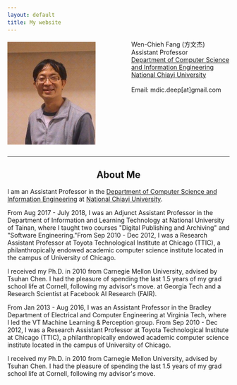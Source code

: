 ```yaml
---
layout: default
title: My website
---
```


<section style="height: 250px;"> 
<img src="photo.png" align="left" width="200" style="margin-top:5px; margin-right:81px" alt="me"/>
Wen-Chieh Fang (方文杰)<br/>
Assistant Professor<br/>
<a href="http://www.ncyu.edu.tw/csie/">Department of Computer Science and Information Engineering</a><br/>
<a href="http://www.ncyu.edu.tw/NewSite/">National Chiayi University</a><br/>
<br>
Email: mdic.deep[at]gmail.com
<br/>
</section>
<hr/>

<section>
<h2 style="text-align: center">About Me</h2>
I am an Assistant Professor in the <a href="http://www.ncyu.edu.tw/csie/">Department of Computer Science and Information Engineering</a> at <a href="http://www.ncyu.edu.tw/NewSite/">National Chiayi University</a>.

From Aug 2017 - July 2018, I was an Adjunct Assistant Professor in the Department of Information and Learning Technology at National University of Tainan, where I taught two courses "Digital Publishing and Archiving" and "Software Engineering."From Sep 2010 - Dec 2012, I was a Research Assistant Professor at Toyota Technological Institute at Chicago (TTIC), a philanthropically endowed academic computer science institute located in the campus of University of Chicago.

I received my Ph.D. in 2010 from Carnegie Mellon University, advised by Tsuhan Chen. I had the pleasure of spending the last 1.5 years of my grad school life at Cornell, following my advisor's move.  at Georgia Tech and a Research Scientist at Facebook AI Research (FAIR).

From Jan 2013 - Aug 2016, I was an Assistant Professor in the Bradley Department of Electrical and Computer Engineering at Virginia Tech, where I led the VT Machine Learning & Perception group. From Sep 2010 - Dec 2012, I was a Research Assistant Professor at Toyota Technological Institute at Chicago (TTIC), a philanthropically endowed academic computer science institute located in the campus of University of Chicago.

I received my Ph.D. in 2010 from Carnegie Mellon University, advised by Tsuhan Chen. I had the pleasure of spending the last 1.5 years of my grad school life at Cornell, following my advisor's move. </section>
